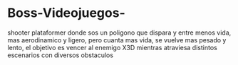 # Boss-Videojuegos-

shooter plataformer donde sos un poligono que dispara y entre menos vida, mas aerodinamico y ligero, pero cuanta mas vida, se vuelve mas 
pesado y lento, el objetivo es vencer al enemigo X3D mientras atraviesa distintos escenarios con diversos obstaculos
